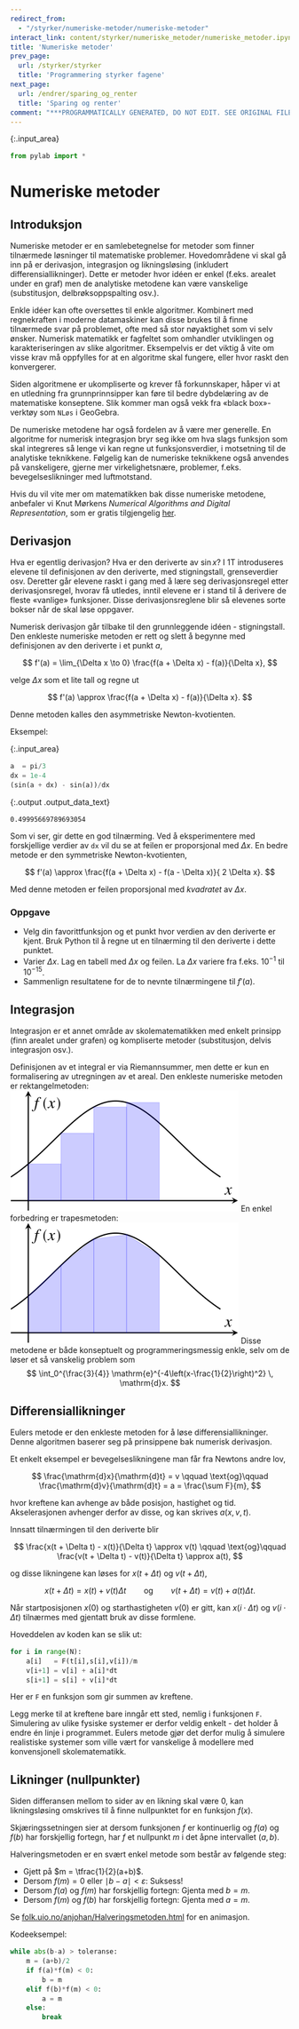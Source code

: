 ```yaml
---
redirect_from:
  - "/styrker/numeriske-metoder/numeriske-metoder"
interact_link: content/styrker/numeriske_metoder/numeriske_metoder.ipynb
title: 'Numeriske metoder'
prev_page:
  url: /styrker/styrker
  title: 'Programmering styrker fagene'
next_page:
  url: /endrer/sparing_og_renter
  title: 'Sparing og renter'
comment: "***PROGRAMMATICALLY GENERATED, DO NOT EDIT. SEE ORIGINAL FILES IN /content***"
---
```




{:.input_area}
```python
from pylab import *
```


# Numeriske metoder

## Introduksjon
Numeriske metoder er en samlebetegnelse for metoder som finner tilnærmede løsninger til matematiske problemer. Hovedområdene vi skal gå inn på er derivasjon, integrasjon og likningsløsing (inkludert differensiallikninger). Dette er metoder hvor idéen er enkel (f.eks. arealet under en graf) men de analytiske metodene kan være vanskelige (substitusjon, delbrøksoppspalting osv.).

Enkle idéer kan ofte oversettes til enkle algoritmer. Kombinert med regnekraften i moderne datamaskiner kan disse brukes til å finne tilnærmede svar på problemet, ofte med så stor nøyaktighet som vi selv ønsker. Numerisk matematikk er fagfeltet som omhandler utviklingen og karakteriseringen av slike algoritmer. Eksempelvis er det viktig å vite om visse krav må oppfylles for at en algoritme skal fungere, eller hvor raskt den konvergerer.

Siden algoritmene er ukompliserte og krever få forkunnskaper, håper vi at en utledning fra grunnprinnsipper kan føre til bedre dybdelæring av de matematiske konseptene. Slik kommer man også vekk fra «black box»-verktøy som `NLøs` i GeoGebra.

De numeriske metodene har også fordelen av å være mer generelle. En algoritme for numerisk integrasjon bryr seg ikke om hva slags funksjon som skal integreres så lenge vi kan regne ut funksjonsverdier, i motsetning til de analytiske teknikkene. Følgelig kan de numeriske teknikkene også anvendes på vanskeligere, gjerne mer virkelighetsnære, problemer, f.eks. bevegelseslikninger med luftmotstand.

Hvis du vil vite mer om matematikken bak disse numeriske metodene, anbefaler vi Knut Mørkens *Numerical Algorithms and Digital Representation*, som er gratis tilgjengelig [her](https://www.uio.no/studier/emner/matnat/math/MAT-INF1100/h17/kompendiet/matinf1100.pdf).

## Derivasjon

Hva er egentlig derivasjon? Hva er den deriverte av $\sin x$? I 1T introduseres elevene til definisjonen av den deriverte, med stigningstall, grenseverdier osv. Deretter går elevene raskt i gang med å lære seg derivasjonsregel etter derivasjonsregel, hvorav få utledes, inntil elevene er i stand til å derivere de fleste «vanlige» funksjoner. Disse derivasjonsreglene blir så elevenes sorte bokser når de skal løse oppgaver.

Numerisk derivasjon går tilbake til den grunnleggende idéen - stigningstall. Den enkleste numeriske metoden er rett og slett å begynne med definisjonen av den deriverte i et punkt $a$,

$$
    f'(a) = \lim_{\Delta x \to 0} \frac{f(a + \Delta x) - f(a)}{\Delta x},
$$

velge $\Delta x$ som et lite tall og regne ut

$$
    f'(a) \approx \frac{f(a + \Delta x) - f(a)}{\Delta x}.
$$

Denne metoden kalles den asymmetriske Newton-kvotienten.

Eksempel:



{:.input_area}
```python
a  = pi/3
dx = 1e-4
(sin(a + dx) - sin(a))/dx
```





{:.output .output_data_text}
```
0.49995669789693054
```



Som vi ser, gir dette en god tilnærming. Ved å eksperimentere med forskjellige verdier av `dx` vil du se at feilen er proporsjonal med $\Delta x$. En bedre metode er den symmetriske Newton-kvotienten,

$$
    f'(a) \approx \frac{f(a + \Delta x) - f(a - \Delta x)}{ 2 \Delta x}.
$$

Med denne metoden er feilen proporsjonal med *kvadratet* av $\Delta x$.

### Oppgave
- Velg din favorittfunksjon og et punkt hvor verdien av den deriverte er kjent. Bruk Python til å regne ut en tilnærming til den deriverte i dette punktet.
- Varier $\Delta x$. Lag en tabell med $\Delta x$ og feilen. La $\Delta x$ variere fra f.eks. $10^{-1}$ til $10^{-15}$.
- Sammenlign resultatene for de to nevnte tilnærmingene til $f'(a)$.

## Integrasjon
Integrasjon er et annet område av skolematematikken med enkelt prinsipp (finn arealet under grafen) og kompliserte metoder (substitusjon, delvis integrasjon osv.).

Definisjonen av et integral er via Riemannsummer, men dette er kun en formalisering av utregningen av et areal. Den enkleste numeriske metoden er rektangelmetoden:
![Rektangelmetoden](rektangel.svg)
En enkel forbedring er trapesmetoden:
![Trapesmetoden](trapes.svg)
Disse metodene er både konseptuelt og programmeringsmessig enkle, selv om de løser et så vanskelig problem som
$$
    \int_0^{\frac{3}{4}} \mathrm{e}^{-4\left(x-\frac{1}{2}\right)^2} \, \mathrm{d}x.
$$

## Differensiallikninger
Eulers metode er den enkleste metoden for å løse differensiallikninger. Denne algoritmen baserer seg på prinsippene bak numerisk derivasjon.

Et enkelt eksempel er bevegelseslikningene man får fra Newtons andre lov,

$$
    \frac{\mathrm{d}x}{\mathrm{d}t} = v \qquad \text{og}\qquad \frac{\mathrm{d}v}{\mathrm{d}t} = a = \frac{\sum F}{m},
$$

hvor kreftene kan avhenge av både posisjon, hastighet og tid. Akselerasjonen avhenger derfor av disse, og kan skrives $a(x, v, t)$.

Innsatt tilnærmingen til den deriverte blir

$$
    \frac{x(t + \Delta t) - x(t)}{\Delta t} \approx v(t) \qquad \text{og}\qquad \frac{v(t + \Delta t) - v(t)}{\Delta t} \approx a(t),
$$

og disse likningene kan løses for $x(t+\Delta t)$ og $v(t+\Delta t)$,

$$
    x(t + \Delta t) = x(t) + v(t)\Delta t \qquad \text{og}\qquad v(t + \Delta t) = v(t) + a(t)\Delta t.
$$

Når startposisjonen $x(0)$ og starthastigheten $v(0)$ er gitt, kan $x(i\cdot\Delta t)$ og $v(i\cdot\Delta t)$ tilnærmes med gjentatt bruk av disse formlene.

Hoveddelen av koden kan se slik ut:
```python
for i in range(N):
    a[i]   = F(t[i],s[i],v[i])/m
    v[i+1] = v[i] + a[i]*dt
    s[i+1] = s[i] + v[i]*dt
```
Her er `F` en funksjon som gir summen av kreftene.

Legg merke til at kreftene bare inngår ett sted, nemlig i funksjonen `F`. Simulering av ulike fysiske systemer er derfor veldig enkelt - det holder å endre én linje i programmet. Eulers metode gjør det derfor mulig å simulere realistiske systemer som ville vært for vanskelige å modellere med konvensjonell skolematematikk.

## Likninger (nullpunkter)
Siden differansen mellom to sider av en likning skal være $0$, kan likningsløsing omskrives til å finne nullpunktet for en funksjon $f(x)$.

Skjæringssetningen sier at dersom funksjonen $f$ er kontinuerlig og $f(a)$ og $f(b)$ har forskjellig fortegn, har $f$ et nullpunkt $m$ i det åpne intervallet $(a,b)$.

Halveringsmetoden er en svært enkel metode som består av følgende steg:
- Gjett på $m = \tfrac{1}{2}(a+b)$.
- Dersom $f(m)=0$ eller $\mid b-a\mid < \varepsilon$: Suksess!
- Dersom $f(a)$ og $f(m)$ har forskjellig fortegn: Gjenta med $b=m$.
- Dersom $f(m)$ og $f(b)$ har forskjellig fortegn: Gjenta med $a=m$.

Se [folk.uio.no/anjohan/Halveringsmetoden.html](https://folk.uio.no/anjohan/Halveringsmetoden.html) for en animasjon.

Kodeeksempel:
```python
while abs(b-a) > toleranse:
    m = (a+b)/2
    if f(a)*f(m) < 0:
        b = m
    elif f(b)*f(m) < 0:
        a = m
    else:
        break
```
